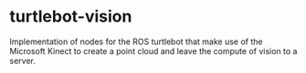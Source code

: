 # turtlebot-vision
Implementation of nodes for the ROS turtlebot that make use of the Microsoft Kinect to create a point cloud and leave the compute of vision to a server.
